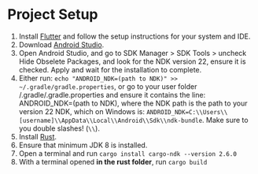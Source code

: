 # Project Setup

1. Install [Flutter](https://docs.flutter.dev/get-started/install?gclid=CjwKCAjwvNaYBhA3EiwACgndgoXzQEzSyjqa0DalunZ02hzAtHW9vn_ZX5JHSUMotcKyfgd2z6M0yxoCx_AQAvD_BwE&gclsrc=aw.ds) and follow the setup instructions for your system and IDE.
2. Download [Android Studio](https://developer.android.com/studio?gclid=CjwKCAjwvNaYBhA3EiwACgndgirITZDaVNyEUvdiq8yxL06VDA0iFEfE65TYJfZ6VEEDGDVlnzwefBoC-JAQAvD_BwE&gclsrc=aw.ds).
3. Open Android Studio, and go to SDK Manager > SDK Tools > uncheck Hide Obselete Packages, and look for the NDK version 22, ensure it is checked. Apply and wait for the installation to complete.
4. Either run: `echo "ANDROID_NDK=(path to NDK)" >> ~/.gradle/gradle.properties`, or go to your user folder /.gradle/.gradle.properties and ensure it contains the line: ANDROID_NDK=(path to NDK), where the NDK path is the path to your version 22 NDK, which on Windows is: `ANDROID_NDK=C:\\Users\\[username]\\AppData\\Local\\Android\\Sdk\\ndk-bundle`. Make sure to you double slashes! (`\\`).
5. Install [Rust](https://www.rust-lang.org/tools/install).
6. Ensure that minimum JDK 8 is installed.
7. Open a terminal and run `cargo install cargo-ndk --version 2.6.0`
8. With a terminal opened **in the rust folder**, run `cargo build`
